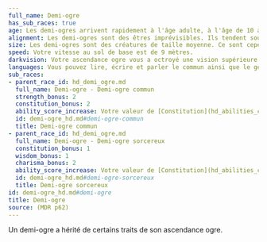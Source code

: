 ```yaml
---
full_name: Demi-ogre
has_sub_races: true
age: Les demi-ogres arrivent rapidement à l'âge adulte, à l'âge de 10 ans. Cependant, une fois leur maturité atteinte, ils vieillissent légèrement plus lentement que les êtres humains. Ainsi, un demi-ogre peut vivre jusqu'à un âge de 125 ans, voire plus, pour peu qu'il ait l'incroyable (et rare) chance de ne pas être mort de manière violente auparavant.
alignment: Les demi-ogres sont des êtres imprévisibles. Ils tendent souvent vers un alignement Chaotique, même si de rares clans demi-ogres ont appris à se civiliser et sont plus enclins à un alignement Loyal. Les plus sauvages d'entre eux, et ceux élevés au sein de clans ogres, sont souvent mauvais.
size: Les demi-ogres sont des créatures de taille moyenne. Ce sont cependant des colosses. Les plus petits d'entre eux mesurent 1,80 mètre, mais ils atteignent généralement les 2 mètres de haut, voire plus. Les plus grands peuvent mesurer jusqu'à 2,40 mètres.
speed: Votre vitesse au sol de base est de 9 mètres.
darkvision: Votre ascendance ogre vous a octroyé une vision supérieure dans l'obscurité et dans la lumière faible. Dans un rayon de 18 mètres, vous pouvez voir dans une zone de lumière faible comme s'il s'agissait d'une lumière vive et dans l'obscurité comme s'il s'agissait d'une lumière faible. Par contre, vous ne distinguez pas les couleurs dans l'obscurité, seulement des nuances de gris.
languages: Vous pouvez lire, écrire et parler le commun ainsi que le géant.
sub_races:
- parent_race_id: hd_demi_ogre.md
  full_name: Demi-ogre - Demi-ogre commun
  strength_bonus: 2
  constitution_bonus: 2
  ability_score_increase: Votre valeur de [Constitution](hd_abilities_constitution.md) augmente de 2 et votre valeur de [Force](hd_abilities_strength.md) de 2.
  id: demi-ogre_hd.md#demi-ogre-commun
  title: Demi-ogre commun
- parent_race_id: hd_demi_ogre.md
  full_name: Demi-ogre - Demi-ogre sorcereux
  constitution_bonus: 1
  wisdom_bonus: 1
  charisma_bonus: 2
  ability_score_increase: Votre valeur de [Constitution](hd_abilities_constitution.md) augmente de 1, votre valeur de [Sagesse](hd_abilities_wisdom.md) de 1 et votre valeur de [Charisme](hd_abilities_charisma.md) de 2.
  id: demi-ogre_hd.md#demi-ogre-sorcereux
  title: Demi-ogre sorcereux
id: demi-ogre_hd.md#demi-ogre
title: Demi-ogre
source: (MDR p62)
---
```


Un demi-ogre a hérité de certains traits de son ascendance ogre.

